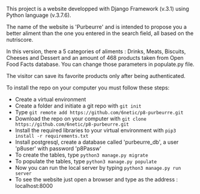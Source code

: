 This project is a website developped with Django Framework (v.3.1) using Python language (v.3.7.6).

The name of the website is 'Purbeurre' and is intended to propose you a better aliment than the one you entered in the search field, all based on the nutriscore.

In this version, there a 5 categories of aliments : Drinks, Meats, Biscuits, Cheeses and Dessert and an amount of 468 products taken from Open Food Facts database.
You can change those parameters in populate.py file.

The visitor can save its favorite products only after being authenticated.

To install the repo on your computer you must follow these steps:
- Create a virtual environment
- Create a folder and initiate a git repo with `git init`
- Type `git remote add https://github.com/6netic/p8-purbeurre.git`
- Download the repo on your computer with `git clone https://github.com/6netic/p8-purbeurre.git`
- Install the required libraries to your virtual environment with `pip3 install -r requirements.txt`
- Install postgresql, create a database called 'purbeurre_db', a user 'p8user' with password 'p8Passw'
- To create the tables, type `python3 manage.py migrate`
- To populate the tables, type `python3 manage.py populate`
- Now you can run the local server by typing `python3 manage.py run server`
- To see the website just open a browser and type as the address : localhost:8000

